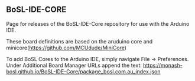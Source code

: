 ## BoSL-IDE-CORE

Page for releases of the BoSL-IDE-Core repository for use with the Arduino IDE.

These board definitions are based on the aruduino core and minicore(https://github.com/MCUdude/MiniCore)

To add BoSL Cores to the Arduino IDE, simply navigate File -> Preferences. Under Additional Board Manager URLs append the text: https://monash-bosl.github.io/BoSL-IDE-Core/package_bosl.com.au_index.json
